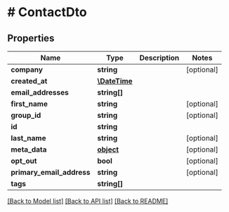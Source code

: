 # # ContactDto

## Properties

Name | Type | Description | Notes
------------ | ------------- | ------------- | -------------
**company** | **string** |  | [optional] 
**created_at** | [**\DateTime**](\DateTime) |  | 
**email_addresses** | **string[]** |  | 
**first_name** | **string** |  | [optional] 
**group_id** | **string** |  | [optional] 
**id** | **string** |  | 
**last_name** | **string** |  | [optional] 
**meta_data** | [**object**]() |  | [optional] 
**opt_out** | **bool** |  | [optional] 
**primary_email_address** | **string** |  | [optional] 
**tags** | **string[]** |  | 

[[Back to Model list]](../../README#documentation-for-models) [[Back to API list]](../../README#documentation-for-api-endpoints) [[Back to README]](../../README)


